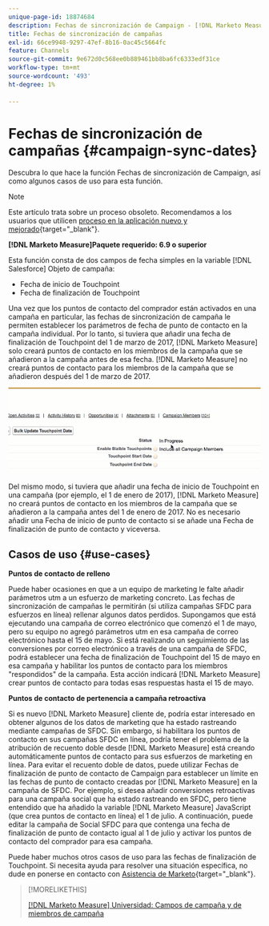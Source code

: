 ```yaml
---
unique-page-id: 18874684
description: Fechas de sincronización de Campaign - [!DNL Marketo Measure]
title: Fechas de sincronización de campañas
exl-id: 66ce9948-9297-47ef-8b16-0ac45c5664fc
feature: Channels
source-git-commit: 9e672d0c568ee0b889461bb8ba6fc6333edf31ce
workflow-type: tm+mt
source-wordcount: '493'
ht-degree: 1%

---
```


# Fechas de sincronización de campañas {#campaign-sync-dates}

Descubra lo que hace la función Fechas de sincronización de Campaign, así como algunos casos de uso para esta función.

>[!NOTE]
>
>Este artículo trata sobre un proceso obsoleto. Recomendamos a los usuarios que utilicen [proceso en la aplicación nuevo y mejorado](/help/channel-tracking-and-setup/offline-channels/custom-campaign-sync.md){target="_blank"}.

**[!DNL Marketo Measure]Paquete requerido: 6.9 o superior**

Esta función consta de dos campos de fecha simples en la variable [!DNL Salesforce] Objeto de campaña:

* Fecha de inicio de Touchpoint
* Fecha de finalización de Touchpoint

Una vez que los puntos de contacto del comprador están activados en una campaña en particular, las fechas de sincronización de campaña le permiten establecer los parámetros de fecha de punto de contacto en la campaña individual. Por lo tanto, si tuviera que añadir una fecha de finalización de Touchpoint del 1 de marzo de 2017, [!DNL Marketo Measure] solo creará puntos de contacto en los miembros de la campaña que se añadieron a la campaña antes de esa fecha. [!DNL Marketo Measure] no creará puntos de contacto para los miembros de la campaña que se añadieron después del 1 de marzo de 2017.

![](assets/1.gif)

Del mismo modo, si tuviera que añadir una fecha de inicio de Touchpoint en una campaña (por ejemplo, el 1 de enero de 2017), [!DNL Marketo Measure] no creará puntos de contacto en los miembros de la campaña que se añadieron a la campaña antes del 1 de enero de 2017. No es necesario añadir una Fecha de inicio de punto de contacto si se añade una Fecha de finalización de punto de contacto y viceversa.

## Casos de uso {#use-cases}

**Puntos de contacto de relleno**

Puede haber ocasiones en que a un equipo de marketing le falte añadir parámetros utm a un esfuerzo de marketing concreto. Las fechas de sincronización de campañas le permitirán (si utiliza campañas SFDC para esfuerzos en línea) rellenar algunos datos perdidos. Supongamos que está ejecutando una campaña de correo electrónico que comenzó el 1 de mayo, pero su equipo no agregó parámetros utm en esa campaña de correo electrónico hasta el 15 de mayo. Si está realizando un seguimiento de las conversiones por correo electrónico a través de una campaña de SFDC, podrá establecer una fecha de finalización de Touchpoint del 15 de mayo en esa campaña y habilitar los puntos de contacto para los miembros &quot;respondidos&quot; de la campaña. Esta acción indicará [!DNL Marketo Measure] crear puntos de contacto para todas esas respuestas hasta el 15 de mayo.

**Puntos de contacto de pertenencia a campaña retroactiva**

Si es nuevo [!DNL Marketo Measure] cliente de, podría estar interesado en obtener algunos de los datos de marketing que ha estado rastreando mediante campañas de SFDC. Sin embargo, si habilitara los puntos de contacto en sus campañas SFDC en línea, podría tener el problema de la atribución de recuento doble desde [!DNL Marketo Measure] está creando automáticamente puntos de contacto para sus esfuerzos de marketing en línea. Para evitar el recuento doble de datos, puede utilizar Fechas de finalización de punto de contacto de Campaign para establecer un límite en las fechas de punto de contacto creadas por [!DNL Marketo Measure] en la campaña de SFDC. Por ejemplo, si desea añadir conversiones retroactivas para una campaña social que ha estado rastreando en SFDC, pero tiene entendido que ha añadido la variable [!DNL Marketo Measure] JavaScript (que crea puntos de contacto en línea) el 1 de julio. A continuación, puede editar la campaña de Social SFDC para que contenga una fecha de finalización de punto de contacto igual al 1 de julio y activar los puntos de contacto del comprador para esa campaña.

Puede haber muchos otros casos de uso para las fechas de finalización de Touchpoint. Si necesita ayuda para resolver una situación específica, no dude en ponerse en contacto con [Asistencia de Marketo](https://nation.marketo.com/t5/support/ct-p/Support){target="_blank"}.

>[!MORELIKETHIS]
>
>[[!DNL Marketo Measure] Universidad: Campos de campaña y de miembros de campaña](https://learn.bizible.com/2-bizible-customization/137720https://universityonline.marketo.com/courses/bizible-fundamentals-channel-management/#/page/5c63007334d9f0367662b758)
